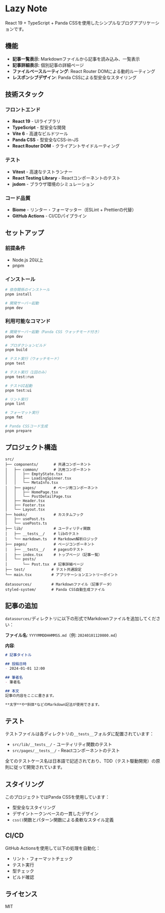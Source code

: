 # Lazy Note

React 19 + TypeScript + Panda CSSを使用したシンプルなブログアプリケーションです。

## 機能

- **記事一覧表示**: Markdownファイルから記事を読み込み、一覧表示
- **記事詳細表示**: 個別記事の詳細ページ
- **ファイルベースルーティング**: React Router DOMによる動的ルーティング
- **レスポンシブデザイン**: Panda CSSによる型安全なスタイリング

## 技術スタック

### フロントエンド
- **React 19** - UIライブラリ
- **TypeScript** - 型安全な開発
- **Vite 6** - 高速なビルドツール
- **Panda CSS** - 型安全なCSS-in-JS
- **React Router DOM** - クライアントサイドルーティング

### テスト
- **Vitest** - 高速なテストランナー
- **React Testing Library** - Reactコンポーネントのテスト
- **jsdom** - ブラウザ環境のシミュレーション

### コード品質
- **Biome** - リンター・フォーマッター（ESLint + Prettierの代替）
- **GitHub Actions** - CI/CDパイプライン

## セットアップ

### 前提条件
- Node.js 20以上
- pnpm

### インストール

```bash
# 依存関係のインストール
pnpm install

# 開発サーバー起動
pnpm dev
```

### 利用可能なコマンド

```bash
# 開発サーバー起動（Panda CSS ウォッチモード付き）
pnpm dev

# プロダクションビルド
pnpm build

# テスト実行（ウォッチモード）
pnpm test

# テスト実行（1回のみ）
pnpm test:run

# テストUI起動
pnpm test:ui

# リント実行
pnpm lint

# フォーマット実行
pnpm fmt

# Panda CSSコード生成
pnpm prepare
```

## プロジェクト構造

```
src/
├── components/       # 共通コンポーネント
│   ├── common/       # 汎用コンポーネント
│   │   ├── EmptyState.tsx
│   │   ├── LoadingSpinner.tsx
│   │   └── MetaInfo.tsx
│   ├── pages/        # ページ用コンポーネント
│   │   ├── HomePage.tsx
│   │   └── PostDetailPage.tsx
│   ├── Header.tsx
│   ├── Footer.tsx
│   └── Layout.tsx
├── hooks/            # カスタムフック
│   ├── usePost.ts
│   └── usePosts.ts
├── lib/              # ユーティリティ関数
│   ├── __tests__/    # libのテスト
│   └── markdown.ts   # Markdown解析ロジック
├── pages/            # ページコンポーネント
│   ├── __tests__/    # pagesのテスト
│   ├── index.tsx     # トップページ（記事一覧）
│   └── posts/
│       └── Post.tsx  # 記事詳細ページ
├── test/            # テスト共通設定
└── main.tsx         # アプリケーションエントリーポイント

datasources/         # Markdownファイル（記事データ）
styled-system/       # Panda CSS自動生成ファイル
```

## 記事の追加

`datasources/`ディレクトリに以下の形式でMarkdownファイルを追加してください：

**ファイル名**: `YYYYMMDDHHMMSS.md`（例: `20240101120000.md`）

**内容**:
```markdown
# 記事タイトル

## 投稿日時
- 2024-01-01 12:00

## 筆者名
- 筆者名

## 本文
記事の内容をここに書きます。

**太字**や*斜体*などのMarkdown記法が使用できます。
```

## テスト

テストファイルは各ディレクトリの`__tests__`フォルダに配置されています：

- `src/lib/__tests__/` - ユーティリティ関数のテスト
- `src/pages/__tests__/` - Reactコンポーネントのテスト

全てのテストケース名は日本語で記述されており、TDD（テスト駆動開発）の原則に従って開発されています。

## スタイリング

このプロジェクトではPanda CSSを使用しています：

- 型安全なスタイリング
- デザイントークンベースの一貫したデザイン
- `css()`関数とパターン関数による柔軟なスタイル定義

## CI/CD

GitHub Actionsを使用して以下の処理を自動化：

- リント・フォーマットチェック
- テスト実行
- 型チェック
- ビルド確認

## ライセンス

MIT